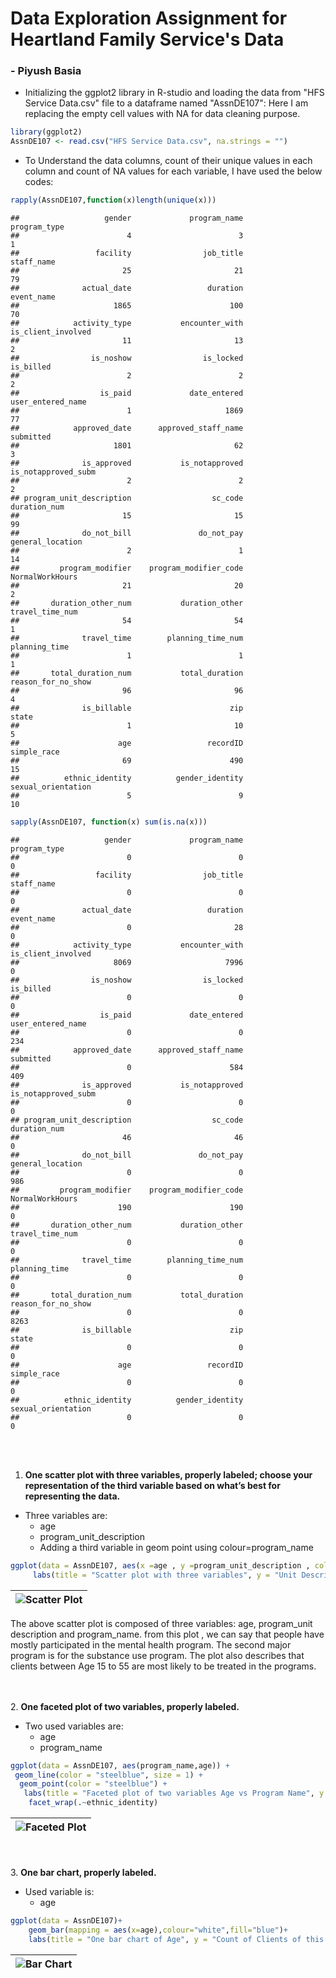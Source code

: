 Data Exploration Assignment for Heartland Family Service's Data
=
### - Piyush Basia 
  
* Initializing the ggplot2 library in R-studio and loading the data from "HFS Service Data.csv" file to a dataframe named "AssnDE107":  Here I am replacing the empty cell values with NA for data cleaning purpose.

``` r
library(ggplot2)
AssnDE107 <- read.csv("HFS Service Data.csv", na.strings = "")
```
  
* To Understand the data columns, count of their unique values in each column and count of NA values for each variable, I have used the below codes:
```r
rapply(AssnDE107,function(x)length(unique(x)))
```
    ##                   gender             program_name             program_type 
    ##                        4                        3                        1 
    ##                 facility                job_title               staff_name 
    ##                       25                       21                       79 
    ##              actual_date                 duration               event_name 
    ##                     1865                      100                       70 
    ##            activity_type           encounter_with       is_client_involved 
    ##                       11                       13                        2 
    ##                is_noshow                is_locked                is_billed 
    ##                        2                        2                        2 
    ##                  is_paid             date_entered        user_entered_name 
    ##                        1                     1869                       77 
    ##            approved_date      approved_staff_name                submitted 
    ##                     1801                       62                        3 
    ##              is_approved           is_notapproved      is_notapproved_subm 
    ##                        2                        2                        2 
    ## program_unit_description                  sc_code             duration_num 
    ##                       15                       15                       99 
    ##              do_not_bill               do_not_pay         general_location 
    ##                        2                        1                       14 
    ##         program_modifier    program_modifier_code          NormalWorkHours 
    ##                       21                       20                        2 
    ##       duration_other_num           duration_other          travel_time_num 
    ##                       54                       54                        1 
    ##              travel_time        planning_time_num            planning_time 
    ##                        1                        1                        1 
    ##       total_duration_num           total_duration       reason_for_no_show 
    ##                       96                       96                        4 
    ##              is_billable                      zip                    state 
    ##                        1                       10                        5 
    ##                      age                 recordID              simple_race 
    ##                       69                      490                       15 
    ##          ethnic_identity          gender_identity       sexual_orientation 
    ##                        5                        9                       10

``` r
sapply(AssnDE107, function(x) sum(is.na(x)))
```
    ##                   gender             program_name             program_type 
    ##                        0                        0                        0 
    ##                 facility                job_title               staff_name 
    ##                        0                        0                        0 
    ##              actual_date                 duration               event_name 
    ##                        0                       28                        0 
    ##            activity_type           encounter_with       is_client_involved 
    ##                     8069                     7996                        0 
    ##                is_noshow                is_locked                is_billed 
    ##                        0                        0                        0 
    ##                  is_paid             date_entered        user_entered_name 
    ##                        0                        0                      234 
    ##            approved_date      approved_staff_name                submitted 
    ##                        0                      584                      409 
    ##              is_approved           is_notapproved      is_notapproved_subm 
    ##                        0                        0                        0 
    ## program_unit_description                  sc_code             duration_num 
    ##                       46                       46                        0 
    ##              do_not_bill               do_not_pay         general_location 
    ##                        0                        0                      986 
    ##         program_modifier    program_modifier_code          NormalWorkHours 
    ##                      190                      190                        0 
    ##       duration_other_num           duration_other          travel_time_num 
    ##                        0                        0                        0 
    ##              travel_time        planning_time_num            planning_time 
    ##                        0                        0                        0 
    ##       total_duration_num           total_duration       reason_for_no_show 
    ##                        0                        0                     8263 
    ##              is_billable                      zip                    state 
    ##                        0                        0                        0 
    ##                      age                 recordID              simple_race 
    ##                        0                        0                        0 
    ##          ethnic_identity          gender_identity       sexual_orientation 
    ##                        0                        0                        0

<br> </br>
1. **One scatter plot with three variables, properly labeled; choose your representation of the third variable based on what’s best for representing the data.**  
* Three variables are:
  * age  
  * program_unit_description  
  * Adding a third variable in geom point using colour=program_name 
```r
ggplot(data = AssnDE107, aes(x =age , y =program_unit_description , colour=program_name)) +geom_point(size = 3)+
     labs(title = "Scatter plot with three variables", y = "Unit Description of the Program", x = "Age")
```
| ![Scatter Plot](https://github.com/pbasia/Assignments_ISQA8600/blob/main/Data%20Exploration/1scatter3var.png)<!-- -->
| -

The above scatter plot is composed of three variables: age, program_unit description and program_name. from this plot , we can say that people have mostly participated in the mental health program. The second major program is for the substance use program. The plot also describes that clients between Age 15 to 55 are most likely  to be treated in the programs.

<br> </br>2. **One faceted plot of two variables, properly labeled.**  
* Two used variables are:
  * age  
  * program_name   
```r
ggplot(data = AssnDE107, aes(program_name,age)) +
 geom_line(color = "steelblue", size = 1) +
  geom_point(color = "steelblue") +
   labs(title = "Faceted plot of two variables Age vs Program Name", y = "Age", x = "Name of Program") +
    facet_wrap(.~ethnic_identity)
```
| ![Faceted Plot](https://github.com/pbasia/Assignments_ISQA8600/blob/main/Data%20Exploration/2FacetedPlot.png)<!-- -->
| -

<br> </br>3. **One bar chart, properly labeled.**  
* Used variable is:
  * age    
```r
ggplot(data = AssnDE107)+
    geom_bar(mapping = aes(x=age),colour="white",fill="blue")+
    labs(title = "One bar chart of Age", y = "Count of Clients of this Age", x = "Age of client")
```
| ![Bar Chart](https://github.com/pbasia/Assignments_ISQA8600/blob/main/Data%20Exploration/3BarChart.png)<!-- -->
| -
